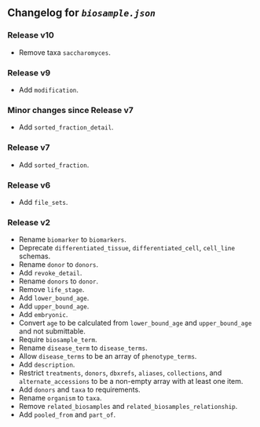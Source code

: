 ## Changelog for *`biosample.json`*


### Release v10

* Remove taxa `saccharomyces`.

### Release v9

* Add `modification`.

### Minor changes since Release v7

* Add `sorted_fraction_detail`.

### Release v7

* Add `sorted_fraction`.

### Release v6

* Add `file_sets`.

### Release v2

* Rename `biomarker` to `biomarkers`.
* Deprecate `differentiated_tissue`, `differentiated_cell`, `cell_line` schemas.
* Rename `donor` to `donors`.
* Add `revoke_detail`.
* Rename `donors` to `donor`.
* Remove `life_stage`.
* Add `lower_bound_age`.
* Add `upper_bound_age`.
* Add `embryonic`.
* Convert `age` to be calculated from `lower_bound_age` and `upper_bound_age` and not submittable.
* Require `biosample_term`.
* Rename `disease_term` to `disease_terms`.
* Allow `disease_terms` to be an array of `phenotype_terms`.
* Add `description`.
* Restrict `treatments`, `donors`, `dbxrefs`, `aliases`, `collections`, and `alternate_accessions` to be a non-empty array with at least one item.
* Add `donors` and `taxa` to requirements.
* Rename `organism` to `taxa`.
* Remove `related_biosamples` and `related_biosamples_relationship`.
* Add `pooled_from` and `part_of`.
